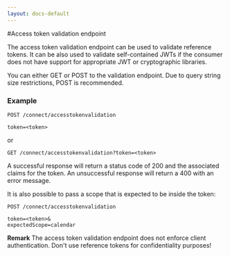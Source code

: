 ```yaml
---
layout: docs-default
---
```


#Access token validation endpoint

The access token validation endpoint can be used to validate reference tokens. 
It can be also used to validate self-contained JWTs if the consumer does not have support for appropriate JWT or cryptographic libraries.

You can either GET or POST to the validation endpoint. Due to query string size restrictions, POST is recommended.

### Example

```
POST /connect/accesstokenvalidation

token=<token>
```

or

```
GET /connect/accesstokenvalidation?token=<token>
```

A successful response will return a status code of 200 and the associated claims for the token. An unsuccessful response will return a 400 with an error message.

It is also possible to pass a scope that is expected to be inside the token:

```
POST /connect/accesstokenvalidation

token=<token>&
expectedScope=calendar
```

**Remark** The access token validation endpoint does not enforce client authentication. 
Don't use reference tokens for confidentiality purposes!